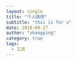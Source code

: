 ```yaml
---
layout: single
title: "个人随想"
subtitle: "this is for u"
date: 2018-09-27
author: "zhangping"
category: true
tags:
  - 工具
---
```

